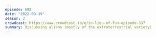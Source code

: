 ```yaml
---
episode: 682
date: "2022-09-19"
season: 3
crowdcast: https://www.crowdcast.io/e/in-lieu-of-fun-episode-337
summary: Discussing aliens (mostly of the extraterrestrial variety)
---
```

